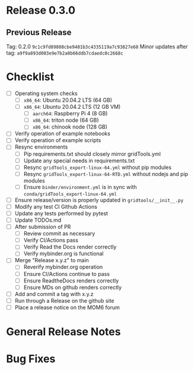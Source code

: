 # Release 0.3.0

## Previous Release

Tag: 0.2.0 `9c1c9fd89808cbe9481b3c4335119a7c93827e68`
Minor updates after tag: `a9f9a893d003e9e7b2a0b66ddb7cdaedc0c2668c`

# Checklist

 - [ ] Operating system checks
 	- [ ] `x86_64`: Ubuntu 20.04.2 LTS (64 GB)
 	- [ ] `x86_64`: Ubuntu 20.04.2 LTS (12 GB VM)
        - [ ] `aarch64`: Raspberry Pi 4 (8 GB)
        - [ ] `x86_64`: triton node (64 GB)
        - [ ] `x86_64`: chinook node (128 GB)
 - [ ] Verify operation of example notebooks
 - [ ] Verify operation of example scripts
 - [ ] Resync environments
   - [ ] Pip requirements.txt should closely mirror gridTools.yml
   - [ ] Update any special needs in requirements.txt
   - [ ] Resync `gridTools_export-linux-64.yml` without pip modules
   - [ ] Resync `gridTools_export-linux-64-RTD.yml` without nodejs and pip modules
   - [ ] Ensure `binder/environment.yml` is in sync
         with `conda/gridTools_export-linux-64.yml`
 - [ ] Ensure release/version is properly updated in `gridtools/__init__.py`
 - [ ] Modify any test CI Github Actions
 - [ ] Update any tests performed by pytest
 - [ ] Update TODOs.md
 - [ ] After submission of PR
   - [ ] Review commit as necessary
   - [ ] Verify CI/Actions pass
   - [ ] Verify Read the Docs render correctly
   - [ ] Verify mybinder.org is functional
 - [ ] Merge "Release x.y.z" to main
   - [ ] Reverify mybinder.org operation
   - [ ] Ensure CI/Actions continue to pass
   - [ ] Ensure ReadtheDocs renders correctly
   - [ ] Ensure MDs on github renders correctly
 - [ ] Add and commit a tag with x.y.z
 - [ ] Run through a Release on the github site
 - [ ] Place a release notice on the MOM6 forum

# General Release Notes

# Bug Fixes
